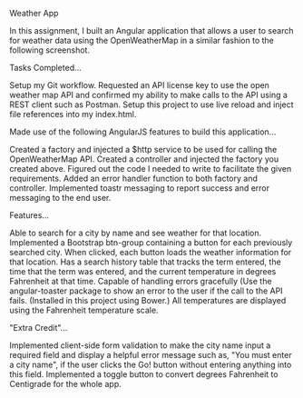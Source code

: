 Weather App

In this assignment, I built an Angular application that allows a user to search for weather data using the OpenWeatherMap in a similar fashion to the following screenshot.



Tasks Completed...

Setup my Git workflow.
Requested an API license key to use the open weather map API and confirmed my ability to make calls to the API using a REST client such as Postman.
Setup this project to use live reload and inject file references into my index.html.

Made use of the following AngularJS features to build this application...

Created a factory and injected a $http service to be used for calling the OpenWeatherMap API.
Created a controller and injected the factory you created above. Figured out the code I needed to write to facilitate the given requirements.
Added an error handler function to both factory and controller.
Implemented toastr messaging to report success and error messaging to the end user.

Features...

Able to search for a city by name and see weather for that location.
Implemented a Bootstrap btn-group containing a button for each previously searched city. When clicked, each button loads the weather information for that location.
Has a search history table that tracks the term entered, the time that the term was entered, and the current temperature in degrees Fahrenheit at that time.
Capable of handling errors gracefully (Use the angular-toaster package to show an error to the user if the call to the API fails. (Installed in this project using Bower.)
All temperatures are displayed using the Fahrenheit temperature scale.

"Extra Credit"...

Implemented client-side form validation to make the city name input a required field and display a helpful error message such as, "You must enter a city name", if the user clicks the Go! button without entering anything into this field.
Implemented a toggle button to convert degrees Fahrenheit to Centigrade for the whole app.
